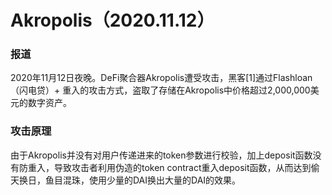 # Akropolis（2020.11.12）

### 报道

2020年11月12日夜晚。DeFi聚合器Akropolis遭受攻击，黑客\[1]通过Flashloan（闪电贷）+ 重入的攻击方式，盗取了存储在Akropolis中价格超过2,000,000美元的数字资产。

### 攻击原理

由于Akropolis并没有对用户传递进来的token参数进行校验，加上deposit函数没有防重入，导致攻击者利用伪造的token contract重入deposit函数，从而达到偷天换日，鱼目混珠，使用少量的DAI换出大量的DAI的效果。
